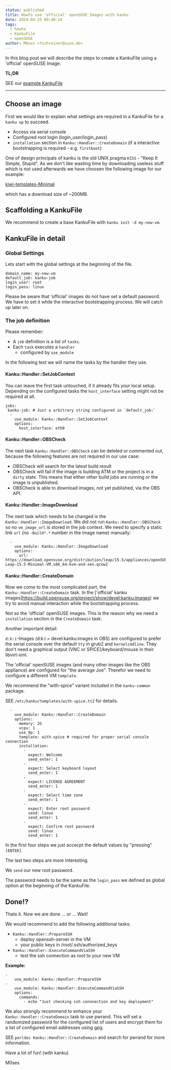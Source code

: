 ```yaml
---
status: published
title: HowTo use 'official' openSUSE Images with kanku
date: 2024-04-25 09:40:24
tags:
  - howto 
  - KankuFile
  - openSUSE
author: M0ses <fschreiner@suse.de>
---
```


In this blog post we will describe the steps to create a KankuFile using a 'official' openSUSE Image.

**TL;DR**

SEE our [example KankuFile](https://raw.githubusercontent.com/M0ses/kanku/master/KankuFile.examples/KankuFile.openSUSE-Leap-15.5-official)

---

## Choose an image

First we would like to explain what settings are required in a KankuFile for a `kanku up` to succeed.

* Access via serial console
* Configured root login (login_user/login_pass)
* `installation` section in `Kanku::Handler::CreateDomain` (if a interactive bootstrapping is required - e.g. `firstboot`)

One of design principals of kanku is the old UNIX pragma `KISS` - "Keep It Simple, Stupid".
As we don't like wasting time by downloading useless stuff 
which is not used afterwards we have choosen the following image for our example:

[kiwi-templates-Minimal](https://build.opensuse.org/package/show/openSUSE:Leap:15.5:Images/kiwi-templates-Minimal)

which has a download size of ~200MB.

## Scaffolding a KankuFile

We recommend to create a base KankuFile with `kanku init -d my-new-vm`.


## KankuFile in detail


### Global Settings

Lets start with the global settings at the beginning of the file.

    domain_name: my-new-vm
    default_job: kanku-job
    login_user: root
    login_pass: linux

Please be aware that 'official' images do not have set a default password.
We have to set it while the interactive bootstrapping process.
We will catch up later on.

### The job definition

Please remember:

* A `job` definition is a list of `tasks`.
* Each `task` executes a `handler`
  * configured by `use_module`

In the following text we will name the tasks by the handler they use.

#### Kanku::Handler::SetJobContext

You can leave the first task untouched, if it already fits your local setup.
Depending on the configured tasks the `host_interface` 
setting might not be required at all.

    jobs:
     kanku-job: # Just a arbitrary string configured in `default_job:`
      -
        use_module: Kanku::Handler::SetJobContext
        options:
          host_interface: eth0


#### Kanku::Handler::OBSCheck

The next task `Kanku::Handler::OBSCheck` can be deleted or commented out,
because the following features are not required in our use case:

* OBSCheck will search for the latest build result
* OBSCheck will fail if the image is building ATM or the project is in a `dirty` state.
   This means that either other build jobs are running or the image is unpublished.
* OBSCheck is able to download images, not yet published, via the OBS API.


#### Kanku::Handler::ImageDownload

The next task which needs to be changed is the `Kanku::Handler::ImageDownload`.
We did not run `Kanku::Handler::OBSCheck` so no `vm_image_url` is stored in the job context.
We need to specify a static link `url` (no `-Build*.*` number in the image name) manually:

      -
        use_module: Kanku::Handler::ImageDownload
        options:
          url: https://download.opensuse.org/distribution/leap/15.5/appliances/openSUSE-Leap-15.5-Minimal-VM.x86_64-kvm-and-xen.qcow2


#### Kanku::Handler::CreateDomain

Now we come to the most complicated part, the `Kanku::Handler::CreateDomain` task.
In the ['official' kanku images]https://build.opensuse.org/project/show/devel:kanku:images) 
we try to avoid manual interaction while the bootstrapping process.

Not so the 'official' openSUSE images.
This is the reason why we need a `installation` section in the `CreateDomain` task.

Another important detail:

`d:k:i`-Images (d:k:i = devel:kanku:images in OBS) are configured to prefer 
the serial console over the default `tty` in grub2 and `kernelcmdline`.
They don't need a graphical output (VNC or SPICE)/keyboard/mouse in their
libvirt-xml.

The 'official' openSUSE images (and many other images like the OBS appliance)
are configured for "the average Joe". 
Therefor we need to configure a different VM `template`.

We recommend the "with-spice" variant included in the `kanku-common` package.

SEE `/etc/kanku/templates/with-spice.tt2` for details.


      -
        use_module: Kanku::Handler::CreateDomain
        options:
          memory: 2G
          vcpu: 1
          use_9p: 1
          template: with-spice # required for proper serial console connection
          installation:
            -
              expect: Welcome
              send_enter: 1
            -
              expect: Select keyboard layout
              send_enter: 1
            -
              expect: LICENSE AGREEMENT
              send_enter: 1
            -
              expect: Select time zone
              send_enter: 1
            -
              expect: Enter root password
              send: linux
              send_enter: 1
            -
              expect: Confirm root password
              send: linux
              send_enter: 1


In the first four steps we just accecpt the default values by "pressing" `[ENTER]`.

The last two steps are more interesting. 

We `send` our new root password.

The password needs to be the same as the `login_pass` we defined as global option at the beginning of the KankuFile.


## Done!?

Thats it. Now we are done ... or ... Wait!

We would recommend to add the following additional tasks:

* `Kanku::Handler::PrepareSSH`
  * deploy openssh-server in the VM
  * your public keys in /root/.ssh/authorized_keys
* `Kanku::Handler::ExecuteCommandViaSSH`
  * test the ssh connection as root to your new VM

**Example:**

    -
        use_module: Kanku::Handler::PrepareSSH
    -
        use_module: Kanku::Handler::ExecuteCommandViaSSH
        options:
          commands:
            - echo "Just checking ssh connnection and key deployment"



We also strongly recommend to enhance your `Kanku::Handler::CreateDomain` task to use pwrand.
This will set a randomized password for the configured list of users 
and encrypt them for a list of configured email addresses using gpg.

SEE `perldoc Kanku::Handler::CreateDomain` and search for pwrand for more information.

Have a lot of fun! (with kanku)

M0ses
